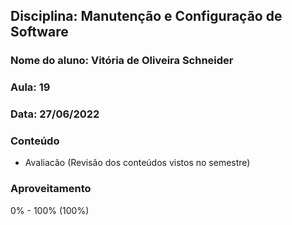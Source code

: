 ## Disciplina: Manutenção e Configuração de Software
### Nome do aluno: Vitória de Oliveira Schneider
### Aula: 19
### Data: 27/06/2022

### Conteúdo
- Avaliacão (Revisão dos conteúdos vistos no semestre)

### Aproveitamento
0% - 100% (100%)

